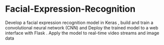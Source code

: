 # Facial-Expression-Recognition
Develop a facial expression recognition model in Keras , build and train a convolutional neural network (CNN) and Deploy the trained model to a web interface with Flask . Apply the model to real-time video streams and image data


